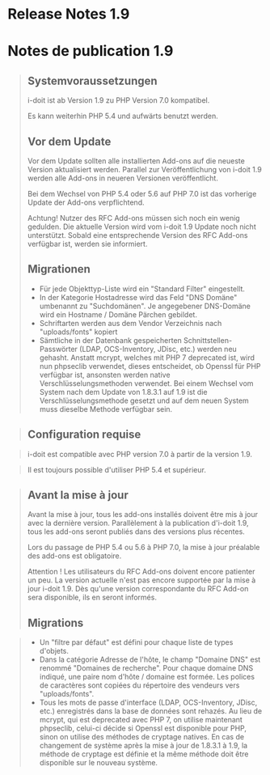 <!-- TRANSLATED by md-translate -->
# Release Notes 1.9

# Notes de publication 1.9

> ## Systemvoraussetzungen
>
> i-doit ist ab Version 1.9 zu PHP Version 7.0 kompatibel.
>
> Es kann weiterhin PHP 5.4 und aufwärts benutzt werden.
>
> ## Vor dem Update
>
> Vor dem Update sollten alle installierten Add-ons auf die neueste Version aktualisiert werden. Parallel zur Veröffentlichung von i-doit 1.9 werden alle Add-ons in neueren Versionen veröffentlicht.
>
> Bei dem Wechsel von PHP 5.4 oder 5.6 auf PHP 7.0 ist das vorherige Update der Add-ons verpflichtend.
>
> Achtung! Nutzer des RFC Add-ons müssen sich noch ein wenig gedulden. Die aktuelle Version wird vom i-doit 1.9 Update noch nicht unterstützt. Sobald eine entsprechende Version des RFC Add-ons verfügbar ist, werden sie informiert.
>
> ## Migrationen
>
> * Für jede Objekttyp-Liste wird ein "Standard Filter" eingestellt.
> * In der Kategorie Hostadresse wird das Feld "DNS Domäne" umbenannt zu "Suchdomänen". Je angegebener DNS-Domäne wird ein Hostname / Domäne Pärchen gebildet.
> * Schriftarten werden aus dem Vendor Verzeichnis nach "uploads/fonts" kopiert
> * Sämtliche in der Datenbank gespeicherten Schnittstellen-Passwörter (LDAP, OCS-Inventory, JDisc, etc.) werden neu gehasht. Anstatt mcrypt, welches mit PHP 7 deprecated ist, wird nun phpseclib verwendet, dieses entscheidet, ob Openssl für PHP verfügbar ist, ansonsten werden native Verschlüsselungsmethoden verwendet. Bei einem Wechsel vom System nach dem Update von 1.8.3.1 auf 1.9 ist die Verschlüsselungsmethode gesetzt und auf dem neuen System muss dieselbe Methode verfügbar sein.

> ## Configuration requise

> i-doit est compatible avec PHP version 7.0 à partir de la version 1.9.

> Il est toujours possible d'utiliser PHP 5.4 et supérieur.

> ## Avant la mise à jour
>
> Avant la mise à jour, tous les add-ons installés doivent être mis à jour avec la dernière version. Parallèlement à la publication d'i-doit 1.9, tous les add-ons seront publiés dans des versions plus récentes.
>
> Lors du passage de PHP 5.4 ou 5.6 à PHP 7.0, la mise à jour préalable des add-ons est obligatoire.
>
> Attention ! Les utilisateurs du RFC Add-ons doivent encore patienter un peu. La version actuelle n'est pas encore supportée par la mise à jour i-doit 1.9. Dès qu'une version correspondante du RFC Add-on sera disponible, ils en seront informés.
>
> ## Migrations

> * Un "filtre par défaut" est défini pour chaque liste de types d'objets.
> * Dans la catégorie Adresse de l'hôte, le champ "Domaine DNS" est renommé "Domaines de recherche". Pour chaque domaine DNS indiqué, une paire nom d'hôte / domaine est formée.
> Les polices de caractères sont copiées du répertoire des vendeurs vers "uploads/fonts".
> * Tous les mots de passe d'interface (LDAP, OCS-Inventory, JDisc, etc.) enregistrés dans la base de données sont rehazés. Au lieu de mcrypt, qui est deprecated avec PHP 7, on utilise maintenant phpseclib, celui-ci décide si Openssl est disponible pour PHP, sinon on utilise des méthodes de cryptage natives. En cas de changement de système après la mise à jour de 1.8.3.1 à 1.9, la méthode de cryptage est définie et la même méthode doit être disponible sur le nouveau système.